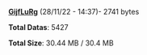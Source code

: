 [**GijfLuRg**](/data/GijfLuRg.txt) (28/11/22 - 14:37)- 2741 bytes

**Total Datas**: 5427

**Total Size**: 30.44 MB / 30.4 MB
